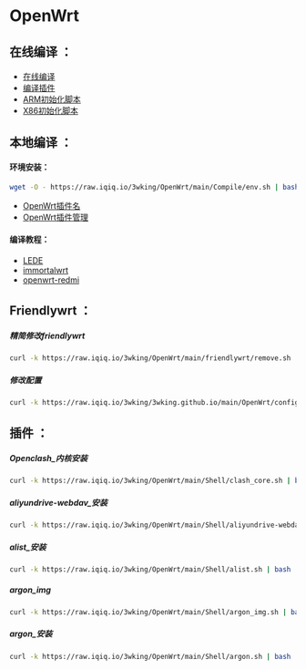 # OpenWrt
## 在线编译 ：
#### 
* [在线编译](https://supes.top/)
* [编译插件](https://raw.iqiq.io/3wking/OpenWrt/main/Supes/app)
* [ARM初始化脚本](https://github.com/3wking/Private/blob/main/OpenWrt/config/arm_shell.md)
* [X86初始化脚本](https://github.com/3wking/Private/blob/main/OpenWrt/config/x86_shell.md)

## 本地编译 ：
#### 环境安装：
```sh
wget -O - https://raw.iqiq.io/3wking/OpenWrt/main/Compile/env.sh | bash
```
* [OpenWrt插件名](https://raw.iqiq.io/3wking/OpenWrt/main/Compile/Pluginqa_Name.txt)
* [OpenWrt插件管理](https://raw.iqiq.io/3wking/OpenWrt/main/Compile/Plug-ina_Manager.txt)
#### 编译教程：
* [LEDE](https://github.com/3wking/OpenWrt/blob/main/Compile/LEDE.md)
* [immortalwrt](https://github.com/3wking/OpenWrt/blob/main/Compile/immortalwrt.md)
* [openwrt-redmi](https://github.com/3wking/OpenWrt/blob/main/Compile/openwrt-redmi.md)

## Friendlywrt ：
##### 精简修改friendlywrt
```sh
curl -k https://raw.iqiq.io/3wking/OpenWrt/main/friendlywrt/remove.sh | bash
```
##### 修改配置
```sh
curl -k https://raw.iqiq.io/3wking/3wking.github.io/main/OpenWrt/config.sh | bash
```

## 插件 ：
##### Openclash_内核安装
```sh
curl -k https://raw.iqiq.io/3wking/OpenWrt/main/Shell/clash_core.sh | bash
```
##### aliyundrive-webdav_安装
```sh
curl -k https://raw.iqiq.io/3wking/OpenWrt/main/Shell/aliyundrive-webdav.sh | bash
```
##### alist_安装
```sh
curl -k https://raw.iqiq.io/3wking/OpenWrt/main/Shell/alist.sh | bash
```
##### argon_img
```sh
curl -k https://raw.iqiq.io/3wking/OpenWrt/main/Shell/argon_img.sh | bash
```
##### argon_安装
```sh
curl -k https://raw.iqiq.io/3wking/OpenWrt/main/Shell/argon.sh | bash
```